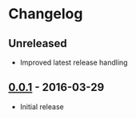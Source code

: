 # Changelog

## Unreleased

* Improved latest release handling

## [0.0.1](https://github.com/solderapp/solder-cli/releases/tag/v0.0.1) - 2016-03-29

* Initial release
